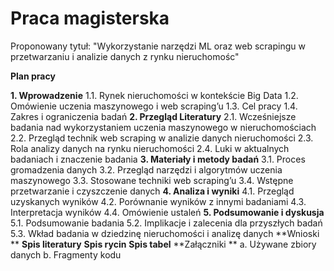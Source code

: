 # Praca magisterska 
Proponowany tytuł: "Wykorzystanie narzędzi ML oraz web scrapingu w przetwarzaniu i analizie danych z rynku nieruchomośc"




**Plan pracy**

**1. Wprowadzenie**
  1.1. Rynek nieruchomości w kontekście Big Data 
  1.2. Omówienie uczenia maszynowego i web scraping’u 
  1.3. Cel pracy
  1.4. Zakres i ograniczenia badań 
**2. Przegląd Literatury**
  2.1. Wcześniejsze badania nad wykorzystaniem uczenia maszynowego w nieruchomościach 
  2.2. Przegląd technik web scraping w analizie danych nieruchomości 
  2.3. Rola analizy danych na rynku nieruchomości 
  2.4. Luki w aktualnych badaniach i znaczenie badania 
**3. Materiały i metody badań**
  3.1. Proces gromadzenia danych 
  3.2. Przegląd narzędzi i algorytmów uczenia maszynowego 
  3.3. Stosowane techniki web scraping’u
  3.4. Wstępne przetwarzanie i czyszczenie danych 
**4. Analiza i wyniki**
  4.1. Przegląd uzyskanych wyników 
  4.2. Porównanie wyników z innymi badaniami 
  4.3. Interpretacja wyników 
  4.4. Omówienie ustaleń
**5. Podsumowanie i dyskusja**
  5.1. Podsumowanie badania 
  5.2. Implikacje i zalecenia dla przyszłych badań 
  5.3. Wkład badania w dziedzinę nieruchomości i analizę danych 
**Wnioski **
**Spis literatury**
**Spis rycin**
**Spis tabel**
**Załączniki **
  a. Używane zbiory danych 
  b. Fragmenty kodu 
